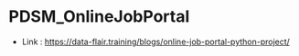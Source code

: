# PDSM_OnlineJobPortal


- Link : https://data-flair.training/blogs/online-job-portal-python-project/
